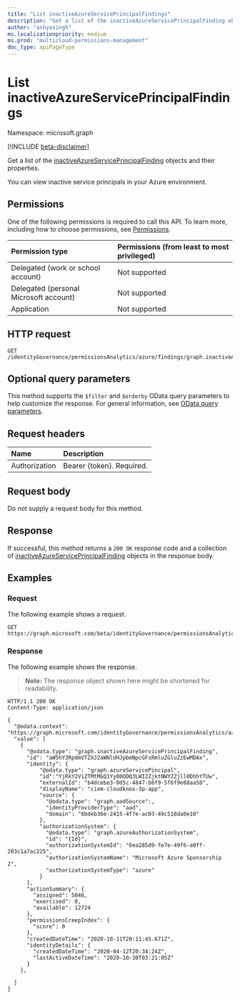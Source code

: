 ```yaml
---
title: "List inactiveAzureServicePrincipalFindings"
description: "Get a list of the inactiveAzureServicePrincipalFinding objects and their properties."
author: "ashyasingh"
ms.localizationpriority: medium
ms.prod: "multicloud-permissions-management"
doc_type: apiPageType
---
```


# List inactiveAzureServicePrincipalFindings
Namespace: microsoft.graph

[!INCLUDE [beta-disclaimer](../../includes/beta-disclaimer.md)]

Get a list of the [inactiveAzureServicePrincipalFinding](../resources/inactiveazureserviceprincipalfinding.md) objects and their properties.

You can view inactive service principals in your Azure environment.

## Permissions
One of the following permissions is required to call this API. To learn more, including how to choose permissions, see [Permissions](/graph/permissions-reference).

|Permission type|Permissions (from least to most privileged)|
|:---|:---|
|Delegated (work or school account)|Not supported|
|Delegated (personal Microsoft account)|Not supported|
|Application|Not supported|

## HTTP request

<!-- {
  "blockType": "ignored"
}
-->
``` http
GET /identityGovernance/permissionsAnalytics/azure/findings/graph.inactiveAzureServicePrincipalFinding
```

## Optional query parameters
This method supports the `$filter` and `$orderby` OData query parameters to help customize the response. For general information, see [OData query parameters](/graph/query-parameters).

## Request headers
|Name|Description|
|:---|:---|
|Authorization|Bearer {token}. Required.|

## Request body
Do not supply a request body for this method.

## Response

If successful, this method returns a `200 OK` response code and a collection of [inactiveAzureServicePrincipalFinding](../resources/inactiveazureserviceprincipalfinding.md) objects in the response body.


## Examples

### Request
The following example shows a request.
<!-- {
  "blockType": "request",
  "name": "list_inactiveazureserviceprincipalfinding"
}
-->
``` http
GET https://graph.microsoft.com/beta/identityGovernance/permissionsAnalytics/azure/findings/graph.inactiveAzureServicePrincipalFinding
```


### Response
The following example shows the response.
>**Note:** The response object shown here might be shortened for readability.
<!-- {
  "blockType": "response",
  "truncated": true,
  "@odata.type": "Collection(microsoft.graph.inactiveAzureServicePrincipalFinding)"
}
-->
``` http
HTTP/1.1 200 OK
Content-Type: application/json

{
  "@odata.context": "https://graph.microsoft.com/identityGovernance/permissionsAnalytics/azure/findings/graph.inactiveAzureServicePrincipalFinding",
  "value": [
    {
      "@odata.type": "graph.inactiveAzureServicePrincipalFinding",
      "id": "aW5hY3RpdmVTZXJ2aWNlUHJpbmNpcGFsRmluZGluZzEwMDAx",
      "identity": {
          "@odata.type": "graph.azureServicePincipal",
          "id":"YjRkY2ViZTMtMGQ1Yy00ODQ3LWI2ZjktNWY2ZjllODhhYTUw",
          "externalId": "b4dcebe3-0d5c-4847-b6f9-5f6f9e88aa50",
          "displayName": "ciem-cloudknox-3p-app",
          "source": {
            "@odata.type": "graph.aadSource":,
            "identityProviderType": "aad",
            "domain": "6bdeb36e-2415-4f7e-ac03-49c518da0e10"
          },
          "authorizationSystem": {
            "@odata.type": "graph.azureAuthorizationSystem",
            "id": "{Id}",
            "authorizationSystemId": "6ea285d9-fe7e-49f6-a0ff-203c1a7ac225",
            "authorizationSystemName": "Microsoft Azure Sponsorship 2",
            "authorizationSystemType": "azure"
          }
      },
      "actionSummary": {
        "assigned": 5046,
        "exercised": 0,
        "available": 12724
      },
      "permissionsCreepIndex": {
        "score": 0
      },
      "createdDateTime": "2020-10-11T20:11:45.671Z",
      "identityDetails": {
        "createdDateTime": "2020-04-12T20:34:24Z",
        "lastActiveDateTime": "2020-10-30T03:21:05Z"
      }
    },

  ]
}


```

